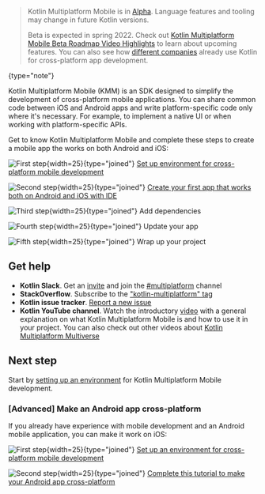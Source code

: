 [//]: # (title: Get started with Kotlin Multiplatform Mobile)
[//]: # (description: Simplify cross-platform app development with Kotlin Multiplatform Mobile. Create a single codebase
for the business logic of your iOS and Android apps.)

> Kotlin Multiplatform Mobile is in [Alpha](components-stability.md). Language features and tooling may change in future
> Kotlin versions.
> 
> Beta is expected in spring 2022. Check out [Kotlin Multiplatform Mobile Beta Roadmap Video Highlights](https://blog.jetbrains.com/kotlin/2021/10/kmm-beta-roadmap-video-highlights/)
> to learn about upcoming features. You can also see how [different companies](https://kotlinlang.org/lp/mobile/case-studies/)
> already use Kotlin for cross-platform app development.
>
{type="note"}

Kotlin Multiplatform Mobile (KMM) is an SDK designed to simplify the development of cross-platform mobile applications.
You can share common code between iOS and Android apps and write platform-specific code only where it's necessary.
For example, to implement a native UI or when working with platform-specific APIs.

Get to know Kotlin Multiplatform Mobile and complete these steps to create a mobile app the works on both Android and iOS:

![First step](icon-1.svg){width=25}{type="joined"} [Set up environment for cross-platform mobile development](multiplatform-mobile-setup.md)

![Second step](icon-2.svg){width=25}{type="joined"} [Create your first app that works both on Android and iOS with IDE](multiplatform-mobile-create-first-app.md)

![Third step](icon-3.svg){width=25}{type="joined"} Add dependencies

![Fourth step](icon-4.svg){width=25}{type="joined"} Update your app

![Fifth step](icon-5.svg){width=25}{type="joined"} Wrap up your project

## Get help

* **Kotlin Slack**. Get an [invite](https://surveys.jetbrains.com/s3/kotlin-slack-sign-up) and join the [#multiplatform](https://kotlinlang.slack.com/archives/C3PQML5NU) channel
* **StackOverflow**. Subscribe to the ["kotlin-multiplatform" tag](https://stackoverflow.com/questions/tagged/kotlin-multiplatform)
* **Kotlin issue tracker**. [Report a new issue](https://youtrack.jetbrains.com/newIssue?project=KT)
* **Kotlin YouTube channel**. Watch the introductory [video](https://www.youtube.com/watch?v=mdN6P6RI__k)
with a general explanation on what Kotlin Multiplatform Mobile is and how to use it in your project. You can also check
out other videos about [Kotlin Multiplatform Multiverse](https://www.youtube.com/playlist?list=PLlFc5cFwUnmy_oVc9YQzjasSNoAk4hk_C)

## Next step

Start by [setting up an environment](multiplatform-mobile-setup.md) for Kotlin Multiplatform Mobile development.

### [Advanced] Make an Android app cross-platform

If you already have experience with mobile development and an Android mobile application, you can make it work on iOS:

![First step](icon-1.svg){width=25}{type="joined"} [Set up an environment for cross-platform mobile development](multiplatform-mobile-setup.md)

![Second step](icon-2.svg){width=25}{type="joined"} [Complete this tutorial to make your Android app cross-platform](multiplatform-mobile-integrate-in-existing-app.md)